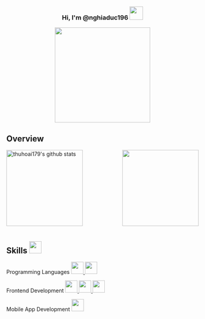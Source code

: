 
<!--
**nghiaduc196/nghiaduc196** is a ✨ _special_ ✨ repository because its `README.md` (this file) appears on your GitHub profile.

Here are some ideas to get you started:

- 🔭 I’m currently working on ...
- 🌱 I’m currently learning ...
- 👯 I’m looking to collaborate on ...
- 🤔 I’m looking for help with ...
- 💬 Ask me about ...
- 📫 How to reach me: ...
- 😄 Pronouns: ...
- ⚡ Fun fact: ...
-->
### <p align="center">Hi, I'm @nghiaduc196 <img src="https://media.giphy.com/media/hvRJCLFzcasrR4ia7z/giphy.gif" width="35"/></p>

<div align='center'>
  <img src="https://media2.giphy.com/media/ptqAPgghLtHOa0SLJS/giphy.gif?cid=790b7611e190ee7817d273afb62cfb80fd0e0f49e7b563bd&rid=giphy.gif&ct=g" height="250">
</div>

<h2>Overview</h2>
<img align="left" height="200" src="https://github-readme-stats-sigma-five.vercel.app/api?username=nghiaduc196&count_private=true&show_icons=true&theme=tokyonight" alt="thuhoai179's github stats" /> 
<img align="right" height="200" src="https://github-readme-stats.vercel.app/api/top-langs/?username=nghiaduc196&layout=compact&theme=aura&langs_count=10" />
<img height="210" />

<h2>Skills <img src = "https://media2.giphy.com/media/QssGEmpkyEOhBCb7e1/giphy.gif?cid=ecf05e47a0n3gi1bfqntqmob8g9aid1oyj2wr3ds3mg700bl&rid=giphy.gif" width = 32px> </h2>
<p>Programming Languages 
  <a align="center" href= https://github.com/nghiaduc196?tab=repositories&q=&type=&language=javascript> <img width ='32px' src ='https://raw.githubusercontent.com/rahulbanerjee26/githubAboutMeGenerator/main/icons/javascript.svg'> </a>
  <a href= https://github.com/nghiaduc196?tab=repositories&q=&type=&language=typescript> <img width ='32px' src ='https://raw.githubusercontent.com/rahulbanerjee26/githubAboutMeGenerator/main/icons/typescript.svg'> </a></>
<p>Frontend Development 
  <a href= https://github.com/nghiaduc196?tab=repositories&q=&type=&language=reactjs> <img width ='32px' src ='https://raw.githubusercontent.com/rahulbanerjee26/githubAboutMeGenerator/main/icons/reactjs.svg'> </a>
  <a href= https://github.com/nghiaduc196?tab=repositories&q=&type=&language=html> <img width ='32px' src ='https://raw.githubusercontent.com/rahulbanerjee26/githubAboutMeGenerator/main/icons/html.svg'> </a>
  <a href= https://github.com/nghiaduc196?tab=repositories&q=&type=&language=css> <img width ='32px' src ='https://raw.githubusercontent.com/rahulbanerjee26/githubAboutMeGenerator/main/icons/css.svg'> </a>
</p>
<p>Mobile App Development
  <a href= https://github.com/nghiaduc196?tab=repositories&q=&type=&language=reactnative> <img width ='32px' src ='https://raw.githubusercontent.com/rahulbanerjee26/githubAboutMeGenerator/main/icons/reactnative.svg'> </a>
</p>
